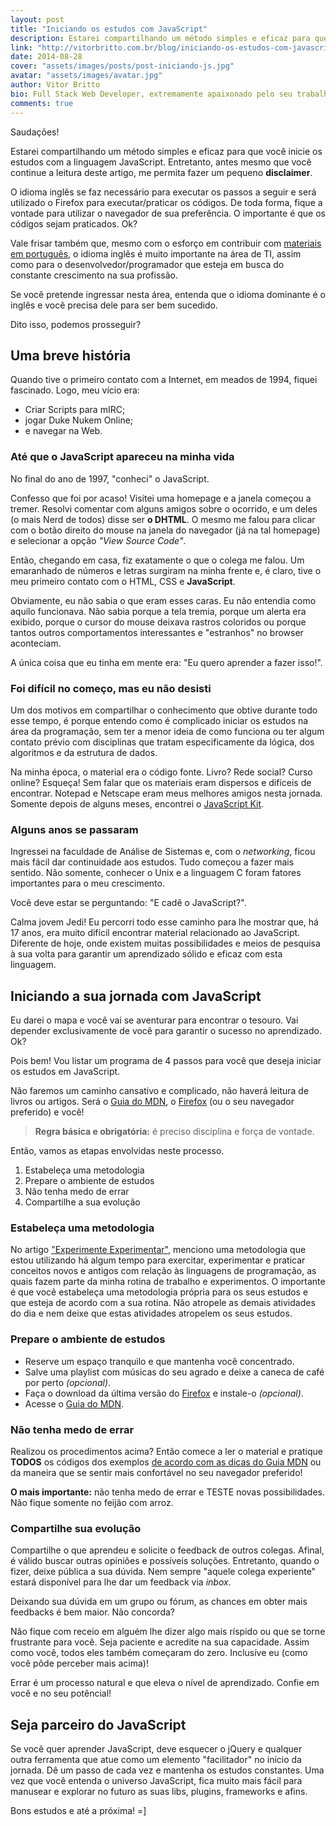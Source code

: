 ```yaml
---
layout: post
title: "Iniciando os estudos com JavaScript"
description: Estarei compartilhando um método simples e eficaz para que você inicie os estudos com a linguagem JavaScript.
link: "http://vitorbritto.com.br/blog/iniciando-os-estudos-com-javascript/"
date: 2014-08-28
cover: "assets/images/posts/post-iniciando-js.jpg"
avatar: "assets/images/avatar.jpg"
author: Vitor Britto
bio: Full Stack Web Developer, extremamente apaixonado pelo seu trabalho (e Unix). Descobriu o mundo dos códigos há quase duas decádas e mantém a mesma paixão desde o primeiro dia dessa descoberta. Trabalha como freelancer full time há quase 4 anos desenvolvendo projetos voltados para a web. Também direciona boa parte do seu tempo para pesquisas, desenvolvimento de projetos open-source e escrever os artigos aqui publicados.
comments: true
---
```


Saudações!

Estarei compartilhando um método simples e eficaz para que você inicie os estudos com a linguagem JavaScript. Entretanto, antes mesmo que você continue a leitura deste artigo, me permita fazer um pequeno **disclaimer**.

O idioma inglês se faz necessário para executar os passos a seguir e será utilizado o Firefox para executar/praticar os códigos. De toda forma, fique a vontade para utilizar o navegador de sua preferência. O importante é que os códigos sejam praticados. Ok?

Vale frisar também que, mesmo com o esforço em contribuir com [materiais em português](http://cerebrobr.github.io/cerebro/), o idioma inglês é muito importante na área de TI, assim como para o desenvolvedor/programador que esteja em busca do constante crescimento na sua profissão.

Se você pretende ingressar nesta área, entenda que o idioma dominante é o inglês e você precisa dele para ser bem sucedido.

Dito isso, podemos prosseguir?

## Uma breve história

Quando tive o primeiro contato com a Internet, em meados de 1994, fiquei fascinado. Logo, meu vício era:

- Criar Scripts para mIRC;
- jogar Duke Nukem Online;
- e navegar na Web.

### Até que o JavaScript apareceu na minha vida

No final do ano de 1997, "conheci" o JavaScript.

Confesso que foi por acaso! Visitei uma homepage e a janela começou a tremer. Resolvi comentar com alguns amigos sobre o ocorrido, e um deles (o mais Nerd de todos) disse ser **o DHTML**. O mesmo me falou para clicar com o botão direito do mouse na janela do navegador (já na tal homepage) e selecionar a opção _"View Source Code"_.

Então, chegando em casa, fiz exatamente o que o colega me falou. Um emaranhado de números e letras surgiram na minha frente e, é claro, tive o meu primeiro contato com o HTML, CSS e **JavaScript**.

Obviamente, eu não sabia o que eram esses caras. Eu não entendia como aquilo funcionava. Não sabia porque a tela tremia, porque um alerta era exibido, porque o cursor do mouse deixava rastros coloridos ou porque tantos outros comportamentos interessantes e "estranhos" no browser aconteciam.

A única coisa que eu tinha em mente era: "Eu quero aprender a fazer isso!".

### Foi difícil no começo, mas eu não desisti

Um dos motivos em compartilhar o conhecimento que obtive durante todo esse tempo, é porque entendo como é complicado iniciar os estudos na área da programação, sem ter a menor ideia de como funciona ou ter algum contato prévio com disciplinas que tratam especificamente da lógica, dos algoritmos e da estrutura de dados.

Na minha época, o material era o código fonte. Livro? Rede social? Curso online? Esqueça! Sem falar que os materiais eram dispersos e difíceis de encontrar. Notepad e Netscape eram meus melhores amigos nesta jornada. Somente depois de alguns meses, encontrei o [JavaScript Kit](http://www.javascriptkit.com/).

### Alguns anos se passaram

Ingressei na faculdade de Análise de Sistemas e, com o _networking_, ficou mais fácil dar continuidade aos estudos. Tudo começou a fazer mais sentido. Não somente, conhecer o Unix e a linguagem C foram fatores importantes para o meu crescimento.

Você deve estar se perguntando: "E cadê o JavaScript?".

Calma jovem Jedi! Eu percorri todo esse caminho para lhe mostrar que, há 17 anos, era muito difícil encontrar material relacionado ao JavaScript. Diferente de hoje, onde existem muitas possibilidades e meios de pesquisa à sua volta para garantir um aprendizado sólido e eficaz com esta linguagem.

## Iniciando a sua jornada com JavaScript

Eu darei o mapa e você vai se aventurar para encontrar o tesouro. Vai depender exclusivamente de você para garantir o sucesso no aprendizado. Ok?

Pois bem! Vou listar um programa de 4 passos para você que deseja iniciar os estudos em JavaScript.

Não faremos um caminho cansativo e complicado, não haverá leitura de livros ou artigos. Será o [Guia do MDN](https://developer.mozilla.org/en-US/docs/Web/JavaScript/Guide), o [Firefox](https://www.mozilla.org/pt-BR/firefox/new/) (ou o seu navegador preferido) e você!

> **Regra básica e obrigatória:** é preciso disciplina e força de vontade.

Então, vamos as etapas envolvidas neste processo.

1. Estabeleça uma metodologia
2. Prepare o ambiente de estudos
3. Não tenha medo de errar
4. Compartilhe a sua evolução

### Estabeleça uma metodologia

No artigo ["Experimente Experimentar"](http://www.vitorbritto.com.br/blog/experimente-experimentar/), menciono uma metodologia que estou utilizando há algum tempo para exercitar, experimentar e praticar conceitos novos e antigos com relação às linguagens de programação, as quais fazem parte da minha rotina de trabalho e experimentos. O importante é que você estabeleça uma metodologia própria para os seus estudos e que esteja de acordo com a sua rotina. Não atropele as demais atividades do dia e nem deixe que estas atividades atropelem os seus estudos.

### Prepare o ambiente de estudos

- Reserve um espaço tranquilo e que mantenha você concentrado.
- Salve uma playlist com músicas do seu agrado e deixe a caneca de café por perto *(opcional)*.
- Faça o download da última versão do [Firefox](https://www.mozilla.org/pt-BR/firefox/new/) e instale-o *(opcional)*.
- Acesse o [Guia do MDN](https://developer.mozilla.org/en-US/docs/Web/JavaScript/Guide).

### Não tenha medo de errar

Realizou os procedimentos acima? Então comece a ler o material e pratique **TODOS** os códigos dos exemplos [de acordo com as dicas do Guia MDN](https://developer.mozilla.org/en-US/docs/Web/JavaScript/Guide/About#Tips_for_learning_JavaScript) ou da maneira que se sentir mais confortável no seu navegador preferido!

**O mais importante:** não tenha medo de errar e TESTE novas possibilidades. Não fique somente no feijão com arroz.

### Compartilhe sua evolução

Compartilhe o que aprendeu e solicite o feedback de outros colegas. Afinal, é válido buscar outras opiniões e possíveis soluções. Entretanto, quando o fizer, deixe pública a sua dúvida. Nem sempre "aquele colega experiente" estará disponível para lhe dar um feedback via *inbox*.

Deixando sua dúvida em um grupo ou fórum, as chances em obter mais feedbacks é bem maior. Não concorda?

Não fique com receio em alguém lhe dizer algo mais ríspido ou que se torne frustrante para você. Seja paciente e acredite na sua capacidade. Assim como você, todos eles também começaram do zero. Inclusíve eu (como você pôde perceber mais acima)!

Errar é um processo natural e que eleva o nível de aprendizado. Confie em você e no seu potêncial!

## Seja parceiro do JavaScript

Se você quer aprender JavaScript, deve esquecer o jQuery e qualquer outra ferramenta que atue como um elemento "facilitador" no início da jornada. Dê um passo de cada vez e mantenha os estudos constantes. Uma vez que você entenda o universo JavaScript, fica muito mais fácil para manusear e explorar no futuro as suas libs, plugins, frameworks e afins.

Bons estudos e até a próxima! =]
